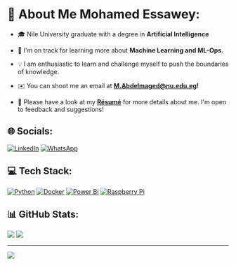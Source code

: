# 💫 About Me Mohamed Essawey:

- 🎓 Nile University graduate with a degree in **Artificial Intelligence**

- 🌱 I'm on track for learning more about **Machine Learning and ML-Ops.**

- 💡  I am enthusiastic to learn and challenge myself to push the boundaries of knowledge.
  
- ✉️  You can shoot me an email at **M.Abdelmaged@nu.edu.eg!**

- 📄  Please have a look at my **[Résumé](https://nileuniversity-my.sharepoint.com/:b:/g/personal/m_abdelmaged_nu_edu_eg/EamVPG285OpPtGQESoNkMXcBpCcJo3Qhc7iVMQhhfyYF9Q?e=X10Egi](https://nileuniversity-my.sharepoint.com/:b:/g/personal/m_abdelmaged_nu_edu_eg/ESZm8rRgQadKiRCD6g-yTMkB4D8nRqKrJ-UZN_D7bFC81g?e=tGL3wl))** for more details about me. I'm open to feedback and suggestions!



## 🌐 Socials:
[![LinkedIn](https://img.shields.io/badge/LinkedIn-%230077B5.svg?logo=linkedin&logoColor=white)](https://linkedin.com/in/essawey) 
[![WhatsApp](https://img.shields.io/badge/WhatsApp-%2325D366.svg?logo=whatsapp&logoColor=white)](https://wa.me/201207064854) 

## 💻 Tech Stack:
[![Python](https://img.shields.io/badge/python-3670A0?style=for-the-badge&logo=python&logoColor=ffdd54)](https://www.python.org/)
[![Docker](https://img.shields.io/badge/docker-%230db7ed.svg?style=for-the-badge&logo=docker&logoColor=white)](https://hub.docker.com/u/mohamedessawey)
[![Power Bi](https://img.shields.io/badge/power_bi-F2C811?style=for-the-badge&logo=powerbi&logoColor=black)](https://powerbi.microsoft.com/)
[![Raspberry Pi](https://img.shields.io/badge/-RaspberryPi-C51A4A?style=for-the-badge&logo=Raspberry-Pi)](https://www.raspberrypi.org/)
## 📊 GitHub Stats:
![](https://github-readme-streak-stats.herokuapp.com/?user=essawey&theme=algolia&hide_border=true)
![](https://github-readme-stats.vercel.app/api/top-langs/?username=essawey&theme=algolia&hide_border=true&include_all_commits=true&count_private=false&layout=compact)


---
[![](https://visitcount.itsvg.in/api?id=essawey&icon=0&color=0)](https://visitcount.itsvg.in)
